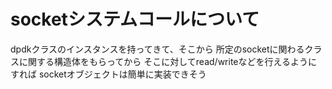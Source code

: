 
# socketシステムコールについて

dpdkクラスのインスタンスを持ってきて、そこから
所定のsocketに関わるクラスに関する構造体をもらってから
そこに対してread/writeなどを行えるようにすれば
socketオブジェクトは簡単に実装できそう
